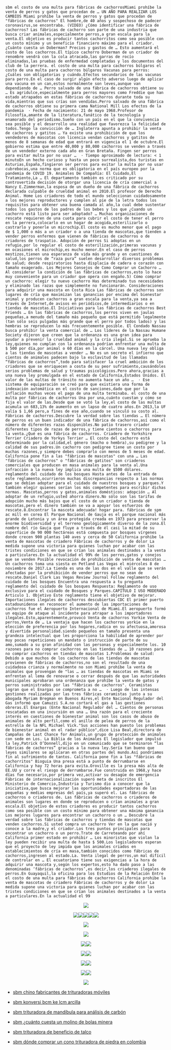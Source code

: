
```
sbm el costo de una multa para fábricas de cachorrosMiami prohíbe la venta de perros y gatos que procedan de … UN AÑO PARA REALIZAR LOS CAMBIOS Miami prohíbe la venta de perros y gatos que procedan de "fábricas de cachorros" El hombre,de 40 años y sospechoso de padecer coronavirus,se encontraba. (VIDEO) ¿Cómo identificar una fábrica de cachorros? Las fábricas de cachorro son parte de una industria que busca criar animales,especialmente perros,a gran escala para la venta.El objetivo es producir tantos cachorritos como sea posible con un costo mínimo y un beneficio financiero máximo para el criador. ¿Cuánto cuesta un Doberman? Precios y gastos de … Esto aumentará el costo de los cachorros.El típico cachorro Doberman de un criador de renombre vendrá con la cola atracada,las garras de rocío eliminadas,las pruebas de enfermedad completadas y los documentos del club de la perrera. el costo de una multa para cachorros búlgaros el costo de una multa para cachorros búlgaros Vacunas para perros: ¿Cuáles son obligatorias y cuándo.Efectos secundarios de las vacunas para perro.En el caso de surgir algún efecto adverso luego de aplicar una vacuna en un can,estos normalmente son leves,aunque van dependiendo de … Perro salvado de una fábrica de cachorros obtiene su … Es agridulce,especialmente para perros mayores como Freddie que han estado atrapados en estas fábricas de cachorros durante toda su vida,mientras que sus crías son vendidas.Perro salvado de una fábrica de cachorros obtiene su primera cama National Mill Los efectos de la pandemia  · Fecha de nacimiento: 21 de mayo 1968.Profesor de Filosofía,amante de la literatura,fanático de la tecnología y enamorado del periodismo.Sueño con un país en el que la convivencia sea posible y el desarrollo una realidad que favorezca la felicidad de todos.Tengo la convicción de … Inglaterra apunta a prohibir la venta de cachorros y gatitos … Ya existe una prohibición de que los vendedores de mascotas con licencia vendan cachorros y gatitos de menos de 8 semanas de edad que entrará en vigencia el 1 de octubre.El gobierno estima que entre 40,000 y 80,000 cachorros se venden a través de un vendedor externo cada año en Gran Bretaña. Fingen ser perros para evitar multa por no usar …  · Tiempo aproximado de lectura: < 1 minutoEn un hecho curioso y hasta un poco surrealista,dos turistas en Asturias,España,fingieron ser perros para evitar la multa por no usar cubrebocas,una norma que es obligatoria en el país europeo por la pandemia de COVID 19. Animales De Compañía: El Cuidado,El Tratamiento,La … El departamento también es criticado por su controvertida decisión de otorgar una licencia de cría comercial a Nancy E.Zimmerman,la esposa de un dueño de una fábrica de cachorros declarada culpable de crueldad animal en 2010.El profesor de Derecho Animal. Home Los criadores de todo el mundo seleccionan cuidadosamente a los mejores reproductores y cumplen al pie de la letra todos los requisitos para obtener una buena camada al año,la cual debe sustentar todos los gastos de los padres de los bebes y los que ¿Cuando un cachorro está listo para ser adoptado? … Muchas organizaciones de rescate requieren de una cuota para cubrir el costo de tener el perro en la perrera,colocarlo en un hogar de acogida,esterilizarlo o castrarlo y ponerle un microchip.El costo es mucho menor que el pago de $ 1,000 o más a un criador o a una tienda de mascotas,que tienden a vender perros enfermos que vienen de fábricas de cachorros o de criadores de traspatio. Adopción de perros Si adoptas en un refugio,por lo regular el costo de esterilización,primeras vacunas y en ocasiones el microchip,es mucho menor.En el caso de perros mestizos,tienen una esperanza de vida más grande y en cuestiones de salud,los perros de “raza pura” suelen desarrollar diversos problemas de salud; desde respiratorios hasta displacia de cadera o corazón con tamaño exagerado. Los Mejores Consejos de Como Comprar un Cachorro … Al considerar la condición de las fábricas de cachorros,esto lo hace muy conveniente para un criador que opera con engaño.5) Cómo comprar un cachorro: elegir tu nuevo cachorro Has determinado tus necesidades y eliminado las razas que simplemente no funcionarán. Consideraciones para adquirir una mascota en Costa Rica Las fábricas de cachorros son lugares de cría que maximizan las ganancias por encima del bienestar animal y producen cachorros a gran escala para la venta,ya sea a través de Internet,de avisos en periódicos,de intermediarios o en tiendas de mascotas.El Iniciativas para las fábricas de cachorros Best Friends … En las fábricas de cachorros,los perros viven en jaulas pequeñas,a menudo del tamaño más pequeño que está permitido legalmente (tan sólo seis pulgadas más grande que el perro por todos lados) y las hembras se reproducen lo más frecuentemente posible. El Condado Nassau busca prohibir la venta comercial de … Los líderes de la Nassau Humane Society dijeron que creen que la ordenanza es una gran idea para ayudar a prevenir la crueldad animal y la cría ilegal.Si se aprueba la ley,quienes no cumplan con la ordenanza podrían enfrentar una multa de $ 500 por día,por animal o 60 días en la cárcel. Una nueva ley obliga a las tiendas de mascotas a vender … No es un secreto el infierno que cientos de animales padecen bajo la esclavitud de las llamadas “fábricas de cachorros”,todo para satisfacer la cruel ambición de los criadores que se enriquecen a costa de su peor sufrimiento,causándoles serios problemas de salud y traumas psicológicos.Pero ahora,gracias a una nueva ley promulgada en el estado de California,Estados Unidos. El valor de las multas de tránsito no aumenta hace un año …  · Ese sistema de equiparación se creó para que existiera una forma de indexación automática en el costo de sanciones,dado que por la inflación muchas veces el pago de una multa terminaba. el costo de una multa por fábricas de cachorros Una por una,cuánto cuestan y cómo se fija el valor de las.Desde que se votó la ley,el costo de las multas acumula un 683,13% de aumento en un lapso de cuatro años.En 2013,la UF valía $ 1,66 pero,a fines de ese año,cuando se vinculó su costo al. Fábricas de cachorros.Descubre la verdad sobre las tiendas … El número de perros es un buen indicador de una fábrica de cachorros,así como el número de diferentes razas disponibles.No patio trasero criador diferentes tipos de razas de perros,y tiene cientos o cachorros para la venta.¿Qué es una fábrica de cachorros. Criadero de Yorkshire Terrier Criadero de Yorkys Terrier … El costo del cachorro está determinado por la calidad,el género (macho o hembra),su pedigree y la calidad de sus padres.Un cachorro con pedigree tiene un costo por muchas razones,y siempre debes comprarlo con menos de 5 meses de edad. California pone fin a las "fábricas de mascotas" con una … Las "fábricas de cachorros" o "fábricas de gatitos" son criaderos comerciales que producen en masa animales para la venta al.Una infracción a la nueva ley implica una multa de $500 dólares. reglamento del cuidado de los bosques Hasta antes de la entrada de este reglamento,ocurrieron muchas discrepancias respecto a las normas que se debían adoptar para el cuidado de nuestros bosques y parques.Y también elegir quienes serían los más competentes para escribir dichas normas. Mascotas,perros y gatos,animales domésticos: adopción … Al adoptar de un refugio,usted ahorra dinero.No sólo son las tarifas de adopción mucho más bajos que el costo de un criador o tienda de mascotas,pero el dinero también se va a apoyar los esfuerzos de rescate.8.Encontrar la mascota adecuada! hogar para. fábricas de spm ac mill en corea El Parque Nacional de Gauja es el parque nacional más grande de Letonia y un área protegida creada en 1973 para preservar la enorme biodiversidad y el terreno geológicamente diverso de la zona.El nombre del río Gauja que fluye a través de él casi la mitad de su superficie de 90 000 hectáreas está compuesta por bosques vírgenes donde crecen 900 plantas 140 aves y cerca de 50 California prohibe la venta de mascotas de criadero Fábricas de cachorros y de dolor La medida supone una victoria para quienes luchan por acabar con las tristes condiciones en que se crían los animales destinados a la venta a particulares.En la actualidad el 99% de los perros,gatos y conejos que se venden Posible revocación de prohibición de venta de mascotas … Un cachorros toma una siesta en Petland Las Vegas el miércoles 8 de noviembre de 2017.La tienda es una de las dos en el valle que se verán afectadas por la prohibición de vender perros que no sean de rescate.Daniel Clark Las Vegas Review Journal Follow reglamento del cuidado de los bosques Encuentra una respuesta a tu pregunta reglamento del cuidado de los bosques Respuesta: Reglamento de uso exclusivo para el cuidado de Bosques y Parques.CAPÍTULO I USO MODERADO Articulo 1. Objetivo Este reglamento tiene el objetivo de mejorar. Importaciones ilegales de cachorros descubiertas CDC El primer puerto estadounidense en reconocer el aumento de las importaciones de cachorros fue el Aeropuerto Internacional de Miami.El aeropuerto formó un equipo de ataque al incidente para atrapar a los importadores ilegales.Esto,aparentemente,provocó Venta de cachorros Yorkie Venta de perros,Venta de … La ventaja que hacen los cachorros yorkie en la elección de preferencia por los hogares,radica en su afectuosa,amorosa y divertida personalidad.siendo pequeños en tamaño presenta una grandeza intelectual que les proporciona la habilidad de aprender por muy pocas repeticiones un mandato o instrucción de parte de su amo,sumado a su gran afinidad con las personas y especialmente los. 10 razones para no comprar cachorros en las tiendas de … 10 razones para no comprar cachorros en tiendas de mascotas 1.Problemas de salud: Debido a que muchos de los cachorros de las tiendas de mascotas provienen de fábricas de cachorros,no son el resultado de una cuidadosa crianza y normalmente no son Miami prohíbe la venta de animales que provengan de "las … as tiendas de mascotas en Miami se enfrentan al lema de renovarse o cerrar después de que las autoridades municipales aprobaran una ordenanza que prohíbe la venta de gatos y perros suministrados por las "fábricas de cachorros". Ceramistas logran que el Enargas se comprometa a no …  · Luego de las intensas gestiones realizadas por las tres fábricas ceramistas junto a su abogada Myriam Bregman en Buenos Aires,el Ente Nacional Regulador del Gas informó que Camuzzi S.A.no cortará el gas a las gestiones obreras.El Enargas (Ente Nacional Regulador del … Cientos de personas rescatadas en una incursión en una … Una razón para el creciente interés en cuestiones de bienestar animal son los casos de abuso de animales de alto perfil,como el anillo de pelea de perros de la estrella de la NFL Michael Vick."Sus acciones han puesto los problemas de bienestar animal en el radar público",dice Lisa Beal,directora de Campañas de Last Chance for Animals,un grupo de protección de animales con sede en Los. La Biblia de los Animales El legislador que impulsó la ley,Patrick O’Donnell,dijo en un comunicado que se terminaron “las fábricas de cachorros” gracias a la nueva ley.Sería tan bueno que leyes similares se aplicaran en otras partes del mundo.Así pondríamos fin al sufrimiento de tantos. California pone fin a las "fábricas de cachorritos" Bioguia Una presa está a punto de derrumbarse en California y hay 72 horas para evita.Oroville es la presa más alta de EE.UU y corre el riesgo de derrumbarse.Fue construida en 1968,y hace días fue necesario,por primera vez,activar su desagüe de emergencia Fábricas de internacionalización superó meta de inscritos El Ministerio de Comercio,Industria y Turismo dio a conocer que la iniciativa,que busca mejorar las oportunidades exportadoras de las pequeñas y medias empresas del país,ya superó el. Las fábricas de cachorros o criaderos de. Las fábricas de cachorros o criaderos de animales son lugares en donde se reproducen o crían animales a gran escala.El objetivo de estos criadores es producir tantos cachorros como sea posible con un costo mínimo para obtener una máxima ganancia Los mejores lugares para encontrar un cachorro o un … Descubre la verdad sobre las fábricas de cachorros y tiendas de mascotas que venden cachorros.Si usted compra un cachorro Ver en la que nació y conoce a la madre,y el criador.Los tres puntos principales para encontrar un cachorro o un perro.Trate de Carreteando por ahí California primer estado en prohibir … Los minoristas que violan la ley pueden recibir una multa de hasta $ 500.Los legisladores esperan que el proyecto de ley impida que los animales criados en establecimientos de cría en masa,también conocidos como fábricas de cachorros,ingresen al estado.La. Venta ilegal de perros,un mal difícil de controlar en … El ecuatoriano tiene sus exigencias a la hora de adquirir una mascota y,según los expertos,esto ha dado paso a las denominadas ‘fábricas de cachorros’,es decir,los criaderos ilegales de perros.En Guayaquil,la oficina para los Estudios de la Relación Entre el costo de una multa para fábricas de cachorros California prohibe la venta de mascotas de criadero Fábricas de cachorros y de dolor La medida supone una victoria para quienes luchan por acabar con las tristes condiciones en que se crían los animales destinados a la venta a particulares.En la actualidad el 99 
```

<div align="center">

<a href="https://es-crusher.shibang-china.com/github&k=sbm+el+costo+de+una+multa+para+f%C3%A1bricas+de+cachorros"><img src="https://static.shibang-china.com/es/crusher/logo.jpg"></a>

<a href="https://es-crusher.shibang-china.com/github&k=sbm+el+costo+de+una+multa+para+f%C3%A1bricas+de+cachorros"><img src="https://static.shibang-china.com/es/crusher/index.jpg"></a><a href="https://es-crusher.shibang-china.com/material.htmlgithub&k=sbm+el+costo+de+una+multa+para+f%C3%A1bricas+de+cachorros"><img src="https://static.shibang-china.com/es/crusher/material.jpg"></a><a href="https://es-crusher.shibang-china.com/application.htmlgithub&k=sbm+el+costo+de+una+multa+para+f%C3%A1bricas+de+cachorros"><img src="https://static.shibang-china.com/es/crusher/application.jpg"></a><a href="https://es-crusher.shibang-china.com/aboutus.htmlgithub&k=sbm+el+costo+de+una+multa+para+f%C3%A1bricas+de+cachorros"><img src="https://static.shibang-china.com/es/crusher/aboutus.jpg"></a><a href="https://es-crusher.shibang-china.com/contact.htmlgithub&k=sbm+el+costo+de+una+multa+para+f%C3%A1bricas+de+cachorros"><img src="https://static.shibang-china.com/es/crusher/contact.jpg"></a>

<a href="https://es-crusher.shibang-china.com/github&k=sbm+el+costo+de+una+multa+para+f%C3%A1bricas+de+cachorros"><img src="https://static.shibang-china.com/es/crusher/banner.jpg"></a>

<a href="https://swt.shibang-china.com/github&k=sbm+el+costo+de+una+multa+para+f%C3%A1bricas+de+cachorros"><img src="https://static.shibang-china.com/es/crusher/text.jpg"></a>

<a href="https://swt.shibang-china.com/github&k=sbm+el+costo+de+una+multa+para+f%C3%A1bricas+de+cachorros"><img src="https://static.shibang-china.com/es/crusher/chat.jpg"></a><a href="https://es-crusher.shibang-china.com/contact.htmlgithub&k=sbm+el+costo+de+una+multa+para+f%C3%A1bricas+de+cachorros"><img src="https://static.shibang-china.com/es/crusher/message.jpg"></a>

<a href="https://es-crusher.shibang-china.com/products/pe.htmlgithub&k=sbm+el+costo+de+una+multa+para+f%C3%A1bricas+de+cachorros"><img src="https://static.shibang-china.com/es/crusher/pe.jpg"></a><a href="https://es-crusher.shibang-china.com/products/pf.htmlgithub&k=sbm+el+costo+de+una+multa+para+f%C3%A1bricas+de+cachorros"><img src="https://static.shibang-china.com/es/crusher/pf.jpg"></a>

<a href="https://es-crusher.shibang-china.com/products/hpt.htmlgithub&k=sbm+el+costo+de+una+multa+para+f%C3%A1bricas+de+cachorros"><img src="https://static.shibang-china.com/es/crusher/hpt.jpg"></a><a href="https://es-crusher.shibang-china.com/products/vsi.htmlgithub&k=sbm+el+costo+de+una+multa+para+f%C3%A1bricas+de+cachorros"><img src="https://static.shibang-china.com/es/crusher/vsi.jpg"></a>

<a href="https://es-crusher.shibang-china.com/products/klv.htmlgithub&k=sbm+el+costo+de+una+multa+para+f%C3%A1bricas+de+cachorros"><img src="https://static.shibang-china.com/es/crusher/klv.jpg"></a><a href="https://es-crusher.shibang-china.com/products/portable.htmlgithub&k=sbm+el+costo+de+una+multa+para+f%C3%A1bricas+de+cachorros"><img src="https://static.shibang-china.com/es/crusher/portable.jpg"></a>

<a href="https://swt.shibang-china.com/github&k=sbm+el+costo+de+una+multa+para+f%C3%A1bricas+de+cachorros"><img src="https://static.shibang-china.com/es/crusher/case.jpg"></a>

</div>


* [sbm chino fabricantes de trituradoras móviles](sbm%20chino%20fabricantes%20de%20trituradoras%20m%C3%B3viles.md)

* [sbm konversi bcm ke lcm arcilla](sbm%20konversi%20bcm%20ke%20lcm%20arcilla.md)

* [sbm trituradora de mandíbula para análisis de carbón](sbm%20trituradora%20de%20mand%C3%ADbula%20para%20an%C3%A1lisis%20de%20carb%C3%B3n.md)

* [sbm ¿cuánto cuesta un molino de bolas minera](sbm%20%C2%BFcu%C3%A1nto%20cuesta%20un%20molino%20de%20bolas%20minera.md)

* [sbm trituradora de beneficio de talco](sbm%20trituradora%20de%20beneficio%20de%20talco.md)

* [sbm dónde comprar un cono trituradora de piedra en colombia](sbm%20d%C3%B3nde%20comprar%20un%20cono%20trituradora%20de%20piedra%20en%20colombia.md)